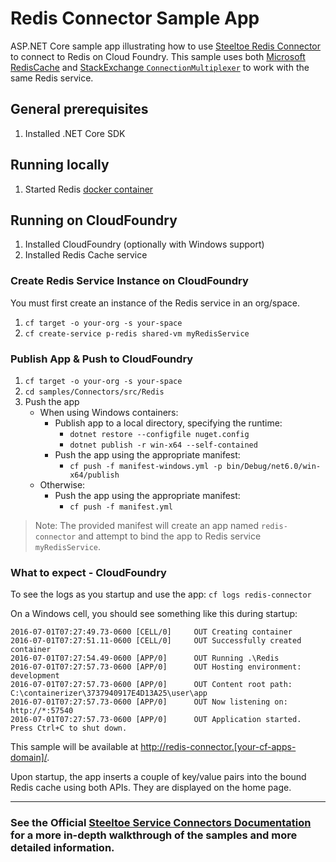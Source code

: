 ﻿# Redis Connector Sample App

ASP.NET Core sample app illustrating how to use [Steeltoe Redis Connector](https://docs.steeltoe.io/api/v3/connectors/redis.html) to connect to Redis on Cloud Foundry.
This sample uses both [Microsoft RedisCache](https://learn.microsoft.com/dotnet/api/microsoft.extensions.caching.redis.rediscache) and [StackExchange `ConnectionMultiplexer`](https://github.com/StackExchange/StackExchange.Redis) to work with the same Redis service.

## General prerequisites

1. Installed .NET Core SDK

## Running locally

1. Started Redis [docker container](https://github.com/SteeltoeOSS/Samples/blob/main/CommonTasks.md)

## Running on CloudFoundry

1. Installed CloudFoundry (optionally with Windows support)
1. Installed Redis Cache service

### Create Redis Service Instance on CloudFoundry

You must first create an instance of the Redis service in an org/space.

1. `cf target -o your-org -s your-space`
1. `cf create-service p-redis shared-vm myRedisService`

### Publish App & Push to CloudFoundry

1. `cf target -o your-org -s your-space`
1. `cd samples/Connectors/src/Redis`
1. Push the app
   - When using Windows containers:
     - Publish app to a local directory, specifying the runtime:
       - `dotnet restore --configfile nuget.config`
       - `dotnet publish -r win-x64 --self-contained`
     - Push the app using the appropriate manifest:
       - `cf push -f manifest-windows.yml -p bin/Debug/net6.0/win-x64/publish`
   - Otherwise:
     - Push the app using the appropriate manifest:
       - `cf push -f manifest.yml`

> Note: The provided manifest will create an app named `redis-connector` and attempt to bind the app to Redis service `myRedisService`.

### What to expect - CloudFoundry

To see the logs as you startup and use the app: `cf logs redis-connector`

On a Windows cell, you should see something like this during startup:

```text
2016-07-01T07:27:49.73-0600 [CELL/0]     OUT Creating container
2016-07-01T07:27:51.11-0600 [CELL/0]     OUT Successfully created container
2016-07-01T07:27:54.49-0600 [APP/0]      OUT Running .\Redis
2016-07-01T07:27:57.73-0600 [APP/0]      OUT Hosting environment: development
2016-07-01T07:27:57.73-0600 [APP/0]      OUT Content root path: C:\containerizer\3737940917E4D13A25\user\app
2016-07-01T07:27:57.73-0600 [APP/0]      OUT Now listening on: http://*:57540
2016-07-01T07:27:57.73-0600 [APP/0]      OUT Application started. Press Ctrl+C to shut down.
```

This sample will be available at <http://redis-connector.[your-cf-apps-domain]/>.

Upon startup, the app inserts a couple of key/value pairs into the bound Redis cache using both APIs. They are displayed on the home page.

---

### See the Official [Steeltoe Service Connectors Documentation](https://docs.steeltoe.io/api/v3/connectors/) for a more in-depth walkthrough of the samples and more detailed information.
